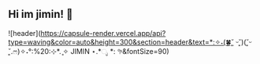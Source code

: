 ## Hi im jimin! 👋

<!--
**kwonjim/kwonjim** is a ✨ _special_ ✨ repository because its `README.md` (this file) appears on your GitHub profile.

Here are some ideas to get you started:

- 🔭 I’m currently working on ...
- 🌱 I’m currently learning ...PM&DESIGN
- 👯 I’m looking to collaborate on ...
- 🤔 I’m looking for help with ...
- 💬 Ask me about ...
- 📫 How to reach me: ...
- 😄 Pronouns: ...
- ⚡ Fun fact: ...
-->
![header](https://capsule-render.vercel.app/api?type=waving&color=auto&height=300&section=header&text=*:✧˖(🍀˘͈ ᵕ˘͈)(˘͈ᵕ ˘͈.ෆ)✧˖°:%20:⊹*. ̥✧ JIMIN ⋆.*ೃ *: 𖧧&fontSize=90)
